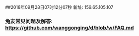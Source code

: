 ##2018年09月28日07时12分07秒 新址: 159.65.105.107
### 兔友常见问题及解答: https://github.com/wanggonging/d/blob/w/FAQ.md
